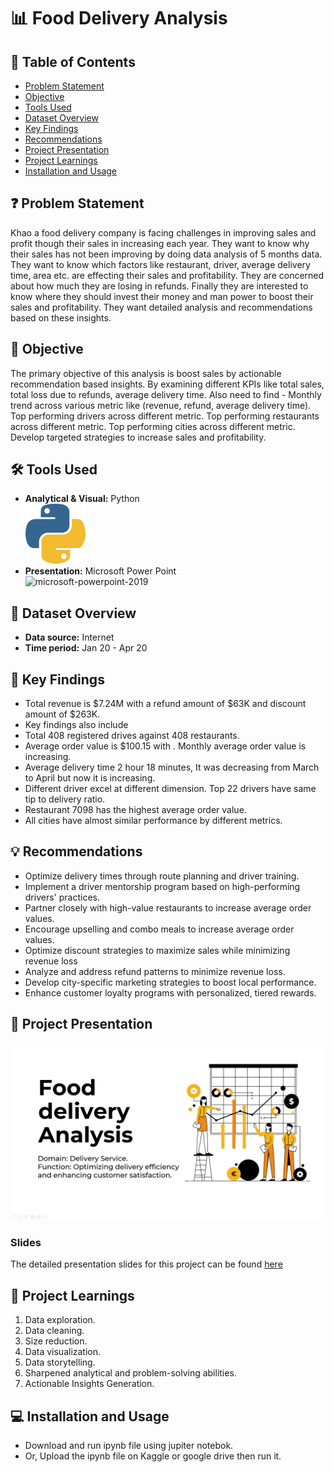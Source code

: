 # 📊 Food Delivery Analysis

## 📕 Table of Contents
- [Problem Statement](#-problem-statement)
- [Objective](#-objective)
- [Tools Used](#%EF%B8%8F-tools-used)
- [Dataset Overview](#-dataset-overview)
- [Key Findings](#-key-findings)
- [Recommendations](#-recommendations)
- [Project Presentation](#-project-presentation)
- [Project Learnings](#-project-learnings)
- [Installation and Usage](#-installation-and-usage)

## ❓ Problem Statement
Khao a food delivery company is facing challenges in improving sales and profit though their sales in increasing each year. They want to know why their sales has not been improving by doing data analysis of 5 months data. They want to know which factors like restaurant, driver, average delivery time, area etc. are effecting their sales and profitability. They are concerned about how much they are losing in refunds. Finally they are interested to know  where they should invest their money and man power to boost their sales and profitability.  They want detailed analysis and recommendations based on these insights.


## 🎯 Objective
The primary objective of this analysis is boost sales by actionable recommendation based insights. By examining different KPIs like total sales, total loss due to refunds, average delivery time. 
Also need to find - 
Monthly trend across various metric like (revenue, refund, average delivery time).
Top performing drivers across different metric.
Top performing restaurants across different metric.
Top performing cities across different metric.
Develop targeted strategies to increase sales and profitability.


## 🛠️ Tools Used
- **Analytical & Visual:**  Python\
  <img width="96" height="96" src="https://github.com/amanat-mahmud/Food-Delivery-Analysis/blob/main/icons8-python-96.png" alt="microsoft-excel-2019--v1"/>
- **Presentation:** Microsoft Power Point\
  <img width="96" height="96" src="https://img.icons8.com/fluency/96/microsoft-powerpoint-2019.png" alt="microsoft-powerpoint-2019"/>

## 📅 Dataset Overview
- **Data source:** Internet
- **Time period:** Jan 20 - Apr 20

## 🔎 Key Findings
- Total revenue is $7.24M with a refund amount of  $63K and discount amount of $263K.
- Key findings also include
- Total 408 registered drives against 408 restaurants.
- Average order value is $100.15 with . Monthly average order value is increasing.
- Average delivery time 2 hour 18 minutes, It was decreasing from March to April but now it is increasing.
- Different driver excel at different dimension. Top 22 drivers have same tip to delivery ratio.
- Restaurant 7098 has the highest average order value.
- All cities have almost similar performance by different metrics.


## 💡 Recommendations
- Optimize delivery times through route planning and driver training.
- Implement a driver mentorship program based on high-performing drivers' practices.
- Partner closely with high-value restaurants to increase average order values.
- Encourage upselling and combo meals to increase average order values.
- Optimize discount strategies to maximize sales while minimizing revenue loss
- Analyze and address refund patterns to minimize revenue loss.
- Develop city-specific marketing strategies to boost local performance.
- Enhance customer loyalty programs with personalized, tiered rewards.

## 📌 Project Presentation
[![Churn Analysis in Telecommunications](https://github.com/amanat-mahmud/Food-Delivery-Analysis/blob/main/cover.png)](https://youtu.be/c6gACf9Feqc)

### Slides
The detailed presentation slides for this project can be found [here](https://github.com/amanat-mahmud/Food-Delivery-Analysis/blob/main/slide.pdf)

## 🧠 Project Learnings
1. Data exploration.
2. Data cleaning.
3. Size reduction.
4. Data visualization.
5. Data storytelling.
6. Sharpened analytical and problem-solving abilities.
7. Actionable Insights Generation.

## 💻 Installation and Usage
- Download and run ipynb file using jupiter notebok.
- Or, Upload the ipynb file on Kaggle or google drive then run it.

